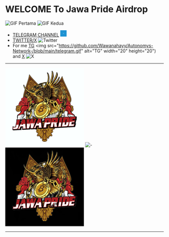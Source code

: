 # WELCOME To Jawa Pride Airdrop
![GIF Pertama](https://github.com/Wawanahayy/JawaPrideAirdrop/raw/main/2in1.gif) ![GIF Kedua](https://github.com/Wawanahayy/JawaPrideAirdrop/raw/main/2in1.gif)



- [TELEGRAM CHANNEL](https://t.me/AirdropJP_JawaPride) <img src="https://github.com/Wawanahayy/Autonomys-Network-/blob/main/telegram.gif" alt="Telegram" width="20" height="20">
- [TWITTER/X](https://x.com/JAWAPRIDE_ID) <img src="https://upload.wikimedia.org/wikipedia/commons/6/60/Twitter_Logo_2021.svg" alt="Twitter" width="20" height="20">
- For me [TG](https://t.me/timplexzz) <img src="https://github.com/Wawanahayy/Autonomys-Network-/blob/main/telegram.gif" alt="TG" width="20" height="20") and [X](https://t.me/timplexzz) <img src="https://upload.wikimedia.org/wikipedia/commons/6/60/Twitter_Logo_2021.svg" alt="X" width="20" height="20">

- - - - - - - - -
<img src="https://github.com/Wawanahayy/Autonomys-Network-/blob/main/photo.jpg" alt="-" width="250" height="250"> <img src="https://github.com/Wawanahayy/Autonomys-Network-/blob/main/2in1.gif" alt="-" width="250" height="250"> <img src="https://github.com/Wawanahayy/Autonomys-Network-/blob/main/photo1.jpg" alt="-" width="250" height="250"> 
- - - - - - - - -

